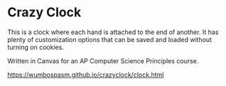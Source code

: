 # Crazy Clock
This is a clock where each hand is attached to the end of another. It has plenty of customization options that can be saved and loaded without turning on cookies.

Written in Canvas for an AP Computer Science Principles course.

https://wumbospasm.github.io/crazyclock/clock.html